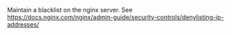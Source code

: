 Maintain a blacklist on the nginx server.
See https://docs.nginx.com/nginx/admin-guide/security-controls/denylisting-ip-addresses/